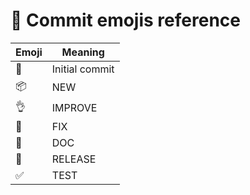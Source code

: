 # 📘 Commit emojis reference

| Emoji | Meaning        |
| ----- | -------------- |
| 🎉     | Initial commit |
| 📦     | NEW            |
| 👌     | IMPROVE        |
| 🐛     | FIX            |
| 📖     | DOC            |
| 🚀     | RELEASE        |
| ✅     | TEST           |